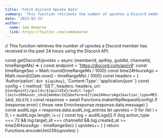 ```yaml
---
title: 'Fetch Discord Upvote Data'
summary: 'This function retrieves the number of upvotes a Discord member has received in the past 24 hours. *Note: ChatGPT was used to demonstrate that non-developers can also participate.'
date: '2023-02-22'
author:
  name: Sam Demaree
  link: https://twitter.com/samdemaree
---
```

// This function retrieves the number of upvotes a Discord member has received in the past 24 hours using the Discord API.

const getDiscordUpvotes = async (memberId, apiKey, guildId, channelId, timeRangeMs) => {
    const endpoint = 'https://discord.com/api/v9'
    const timeRangeSec = Math.round(timeRangeMs / 1000)
    const time24HoursAgo = Math.round((Date.now() - timeRangeMs) / 1000)
    const headers = {
        'Authorization': `Bot ${apiKey}`,
        'Content-Type': 'application/json'
    }
    const config = {
        method: 'GET',
        headers: headers,
        url: `${endpoint}/guilds/${guildId}/audit-logs?limit=100&user_id=${memberId}&before=${time24HoursAgo}&action_type=MESSAGE_DELETE`
    }
    const response = await Functions.makeHttpRequest(config)
    if (response.error) {
        throw new Error(response.response.data.message)
    }
    const auditLogs = response.data.audit_log_entries
    let upvotes = 0
    for (let i = 0; i < auditLogs.length; i++) {
        const log = auditLogs[i]
        if (log.action_type === 72 && log.target_id === channelId && log.created_at >= time24HoursAgo - timeRangeSec) {
            upvotes++
        }
    }
    return Functions.encodeUint256(upvotes)
}